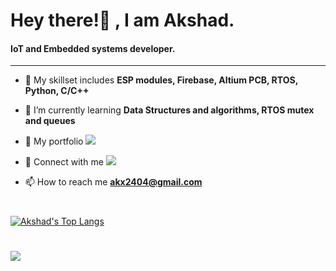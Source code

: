 <h1>Hey there!👋&nbsp;, I am Akshad.</h1>
<h4>IoT and Embedded systems developer.</h3>

---

- 📍 My skillset includes **ESP modules, Firebase, Altium PCB, RTOS, Python, C/C++**

- 📍 I’m currently learning **Data Structures and algorithms, RTOS mutex and queues**

- 📄 My portfolio [<img src="https://img.shields.io/badge/-Portfolio-blue"/>](https://akshadportfolio.dorik.io/)

- 📄 Connect with me [<img src="https://img.shields.io/badge/-LinkedIn-blue"/>](https://www.linkedin.com/in/akshad-patel-6669081a9/)

- 📫 How to reach me **akx2404@gmail.com**

#

[![Akshad's Top Langs](https://github-readme-stats.vercel.app/api/top-langs/?username=akx2404&hide=tcl,Jupyter%20Notebook&layout=compact&langs_count=10&theme=highcontrast)](https://github.com/akx2404/github-readme-stats)

#

![](https://komarev.com/ghpvc/?username=akx2404&color=blue)

